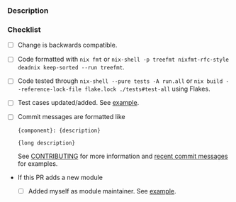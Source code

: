 ### Description

<!--

Please provide a brief description of your change.

-->

### Checklist

<!--

Please go through the following checklist before opening a non-WIP
pull-request.

Also make sure to read the guidelines found at

  https://nix-community.github.io/home-manager/#sec-guidelines

-->

- [ ] Change is backwards compatible.

- [ ] Code formatted with `nix fmt` or
    `nix-shell -p treefmt nixfmt-rfc-style deadnix keep-sorted --run treefmt`.

- [ ] Code tested through `nix-shell --pure tests -A run.all`
    or `nix build --reference-lock-file flake.lock ./tests#test-all` using Flakes.

- [ ] Test cases updated/added. See [example](https://github.com/nix-community/home-manager/commit/f3fbb50b68df20da47f9b0def5607857fcc0d021#diff-b61a6d542f9036550ba9c401c80f00ef).

- [ ] Commit messages are formatted like

    ```
    {component}: {description}

    {long description}
    ```

    See [CONTRIBUTING](https://nix-community.github.io/home-manager/#sec-commit-style) for more information and [recent commit messages](https://github.com/nix-community/home-manager/commits/master) for examples.

- If this PR adds a new module

  - [ ] Added myself as module maintainer. See [example](https://github.com/nix-community/home-manager/blob/a51598236f23c89e59ee77eb8e0614358b0e896c/modules/programs/lesspipe.nix#L11).
